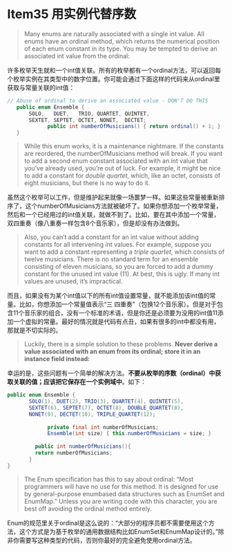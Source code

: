 # Item35 用实例代替序数

> Many enums are naturally associated with a single int value. All enums have an ordinal method, which returns the numerical position of each enum constant in its type. You may be tempted to derive an associated int value from the ordinal:

许多枚举天生就和一个int值关联。所有的枚举都有一个ordinal方法，可以返回每个枚举实例在其类型中的数字位置。你可能会通过下面这样的代码来从ordinal里获取与常量关联的int值：

```java
// Abuse of ordinal to derive an associated value - DON'T DO THIS
   public enum Ensemble {
       SOLO,   DUET,   TRIO, QUARTET, QUINTET,
       SEXTET, SEPTET, OCTET, NONET,  DECTET;
			 public int numberOfMusicians() { return ordinal() + 1; } 
   }
```

> While this enum works, it is a maintenance nightmare. If the constants are reordered, the numberOfMusicians method will break. If you want to add a second enum constant associated with an int value that you’ve already used, you’re out of luck. For example, it might be nice to add a constant for _double quartet_, which, like an octet, consists of eight musicians, but there is no way to do it.

虽然这个枚举可以工作，但是维护起来就像一场噩梦一样。如果这些常量被重新排序了，这个numberOfMusicians方法就被破坏了。如果你想添加一个枚举常量，然后和一个已经用过的int值关联，就做不到了。比如，要在其中添加一个常量，双四重奏（像八重奏一样包含8个音乐家），但是却没有办法做到。

> Also, you can’t add a constant for an int value without adding constants for all intervening int values. For example, suppose you want to add a constant representing a _triple quartet_, which consists of twelve musicians. There is no standard term for an ensemble consisting of eleven musicians, so you are forced to add a dummy constant for the unused int value (11). At best, this is ugly. If many int values are unused, it’s impractical.

而且，如果没有为某个int值以下的所有int值设置常量，就不能添加该int值的常量。比如，你想添加一个常量值表示“三 四重奏”（包换12个音乐家）。但是对于包含11个音乐家的组合，没有一个标准的术语，但是你还是必须要为没用的int值11添加一个虚拟的常量。最好的情况就是代码有点丑，如果有很多的int中都没有用，那就是不切实际的。

> Luckily, there is a simple solution to these problems. **Never derive a value associated with an enum from its ordinal; store it in an instance field instead:**

幸运的是，这些问题有一个简单的解决方法。**不要从枚举的序数（ordinal）中获取关联的值；应该把它保存在一个实例域中**。如下：

```java
public enum Ensemble {
       SOLO(1), DUET(2), TRIO(3), QUARTET(4), QUINTET(5),
       SEXTET(6), SEPTET(7), OCTET(8), DOUBLE_QUARTET(8),
       NONET(9), DECTET(10), TRIPLE_QUARTET(12);
  
			 private final int numberOfMusicians;
			 Ensemble(int size) { this.numberOfMusicians = size; } 
  
  		 public int numberOfMusicians(){
         return numberOfMusicians; 
       }
}
```

> The Enum specification has this to say about ordinal: “Most programmers will have no use for this method. It is designed for use by general-purpose enumbased data structures such as EnumSet and EnumMap.” Unless you are writing code with this character, you are best off avoiding the ordinal method entirely.

Enum的规范里关于ordinal是这么说的：“大部分的程序员都不需要使用这个方法，这个方式是为基于枚举的通用数据结构比如EnumSet和EnumMap设计的。”除非你需要写这种类型的代码，否则你最好的完全避免使用ordinal方法。
